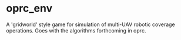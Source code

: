 # oprc_env
A 'gridworld' style game for simulation of multi-UAV robotic coverage operations. Goes with the algorithms forthcoming in oprc.
